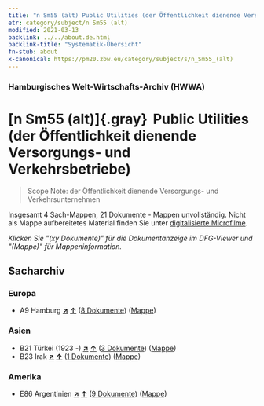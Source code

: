 ```yaml
---
title: "n Sm55 (alt) Public Utilities (der Öffentlichkeit dienende Versorgungs- und Verkehrsbetriebe)"
etr: category/subject/n Sm55 (alt)
modified: 2021-03-13
backlink: ../../about.de.html
backlink-title: "Systematik-Übersicht"
fn-stub: about
x-canonical: https://pm20.zbw.eu/category/subject/s/n_Sm55_(alt)
---
```


### Hamburgisches Welt-Wirtschafts-Archiv (HWWA)
# [n Sm55 (alt)]{.gray}&#8201; Public Utilities (der Öffentlichkeit dienende Versorgungs- und Verkehrsbetriebe)&#160; 


> Scope Note: der Öffentlichkeit dienende Versorgungs- und Verkehrsunternehmen



Insgesamt 4 Sach-Mappen, 21 Dokumente - Mappen unvollständig.
Nicht als Mappe aufbereitetes Material finden Sie unter [digitalisierte Microfilme](/film/h1_sh.de.html).

_Klicken Sie "(xy Dokumente)" für die Dokumentanzeige im DFG-Viewer und "(Mappe)" für Mappeninformation._

## Sacharchiv




### Europa

- A9 Hamburg [**&nearr;**](../../../geo/i/140905/about.de.html "Hamburg (alle Mappen)") [**&uarr;**](../../../geo/about.de.html#A9 "Ländersystematik") (<a href="https://pm20.zbw.eu/dfgview/sh/140905,145859" title="über: Hamburg : Public Utilities (der Öffentlichkeit dienende Versorgungs- und Verkehrsbetriebe)" target="_blank">8 Dokumente</a>) ([Mappe](../../../../folder/sh/1409xx/140905/1458xx/145859/about.de.html))

### Asien

- B21 Türkei (1923 -) [**&nearr;**](../../../geo/i/141111/about.de.html "Türkei (1923 -) (alle Mappen)") [**&uarr;**](../../../geo/about.de.html#B21 "Ländersystematik") (<a href="https://pm20.zbw.eu/dfgview/sh/141111,145859" title="über: Türkei (1923 -) : Public Utilities (der Öffentlichkeit dienende Versorgungs- und Verkehrsbetriebe)" target="_blank">3 Dokumente</a>) ([Mappe](../../../../folder/sh/1411xx/141111/1458xx/145859/about.de.html))
- B23 Irak [**&nearr;**](../../../geo/i/141113/about.de.html "Irak (alle Mappen)") [**&uarr;**](../../../geo/about.de.html#B23 "Ländersystematik") (<a href="https://pm20.zbw.eu/dfgview/sh/141113,145859" title="über: Irak : Public Utilities (der Öffentlichkeit dienende Versorgungs- und Verkehrsbetriebe)" target="_blank">1 Dokumente</a>) ([Mappe](../../../../folder/sh/1411xx/141113/1458xx/145859/about.de.html))

### Amerika

- E86 Argentinien [**&nearr;**](../../../geo/i/141692/about.de.html "Argentinien (alle Mappen)") [**&uarr;**](../../../geo/about.de.html#E86 "Ländersystematik") (<a href="https://pm20.zbw.eu/dfgview/sh/141692,145859" title="über: Argentinien : Public Utilities (der Öffentlichkeit dienende Versorgungs- und Verkehrsbetriebe)" target="_blank">9 Dokumente</a>) ([Mappe](../../../../folder/sh/1416xx/141692/1458xx/145859/about.de.html))



